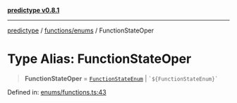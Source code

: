 [**predictype v0.8.1**](../../../README.md)

***

[predictype](../../../modules.md) / [functions/enums](../README.md) / FunctionStateOper

# Type Alias: FunctionStateOper

> **FunctionStateOper** = [`FunctionStateEnum`](../enumerations/FunctionStateEnum.md) \| `` `${FunctionStateEnum}` ``

Defined in: [enums/functions.ts:43](https://github.com/maduhaime/predictype/blob/2310adbaccb6fbc00cdab8e345e79bd5b09e40f5/src/enums/functions.ts#L43)
